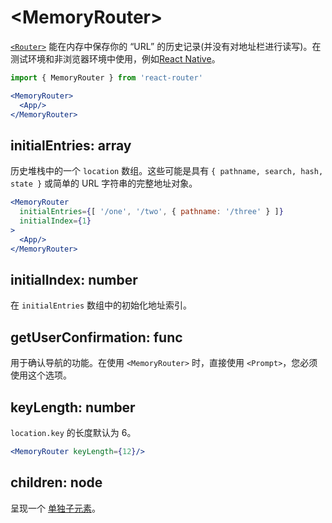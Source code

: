 # &lt;MemoryRouter>

[`<Router>`](Router.md) 能在内存中保存你的 “URL” 的历史记录(并没有对地址栏进行读写)。在测试环境和非浏览器环境中使用，例如[React Native](https://facebook.github.io/react-native/)。

```jsx
import { MemoryRouter } from 'react-router'

<MemoryRouter>
  <App/>
</MemoryRouter>
```

## initialEntries: array

历史堆栈中的一个 `location` 数组。这些可能是具有 `{ pathname, search, hash, state }` 或简单的 URL 字符串的完整地址对象。

```jsx
<MemoryRouter
  initialEntries={[ '/one', '/two', { pathname: '/three' } ]}
  initialIndex={1}
>
  <App/>
</MemoryRouter>
```

## initialIndex: number

在 `initialEntries` 数组中的初始化地址索引。

## getUserConfirmation: func

用于确认导航的功能。在使用 `<MemoryRouter>` 时，直接使用 `<Prompt>`，您必须使用这个选项。

## keyLength: number  

`location.key` 的长度默认为 6。

```jsx
<MemoryRouter keyLength={12}/>
```

## children: node  

呈现一个 [单独子元素](https://facebook.github.io/react/docs/react-api.html#react.children.only)。
